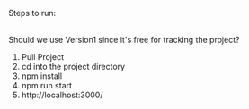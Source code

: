 Steps to run:
<br>
<br>


Should we use Version1 since it's free for tracking the project?

1. Pull Project<br>
2. cd into the project directory<br>
3. npm install<br>
4. npm run start<br>
5. http://localhost:3000/<br>
